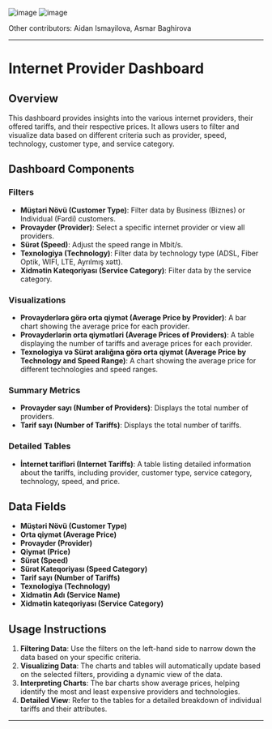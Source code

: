 ![image](https://github.com/nrug13/Internet-provayderleri/assets/101041926/764aa4c2-4e11-4b7d-9794-e5ef1fd20694)
![image](https://github.com/nrug13/Internet-provayderleri/assets/101041926/9ca702aa-7b32-42f6-a8cc-3bee5c9f1fac)


Other contributors: Aidan Ismayilova, Asmar Baghirova

---

# Internet Provider Dashboard

## Overview
This dashboard provides insights into the various internet providers, their offered tariffs, and their respective prices. It allows users to filter and visualize data based on different criteria such as provider, speed, technology, customer type, and service category.

## Dashboard Components

### Filters
- **Müştəri Növü (Customer Type)**: Filter data by Business (Biznes) or Individual (Fərdi) customers.
- **Provayder (Provider)**: Select a specific internet provider or view all providers.
- **Sürət (Speed)**: Adjust the speed range in Mbit/s.
- **Texnologiya (Technology)**: Filter data by technology type (ADSL, Fiber Optik, WIFI, LTE, Ayrılmış xətt).
- **Xidmətin Kateqoriyası (Service Category)**: Filter data by the service category.

### Visualizations
- **Provayderlərə görə orta qiymət (Average Price by Provider)**: A bar chart showing the average price for each provider.
- **Provayderlərin orta qiymətləri (Average Prices of Providers)**: A table displaying the number of tariffs and average prices for each provider.
- **Texnologiya və Sürət aralığına görə orta qiymət (Average Price by Technology and Speed Range)**: A chart showing the average price for different technologies and speed ranges.

### Summary Metrics
- **Provayder sayı (Number of Providers)**: Displays the total number of providers.
- **Tarif sayı (Number of Tariffs)**: Displays the total number of tariffs.

### Detailed Tables
- **İnternet tarifləri (Internet Tariffs)**: A table listing detailed information about the tariffs, including provider, customer type, service category, technology, speed, and price.

## Data Fields
- **Müştəri Növü (Customer Type)**
- **Orta qiymət (Average Price)**
- **Provayder (Provider)**
- **Qiymət (Price)**
- **Sürət (Speed)**
- **Sürət Kateqoriyası (Speed Category)**
- **Tarif sayı (Number of Tariffs)**
- **Texnologiya (Technology)**
- **Xidmətin Adı (Service Name)**
- **Xidmətin kateqoriyası (Service Category)**

## Usage Instructions
1. **Filtering Data**: Use the filters on the left-hand side to narrow down the data based on your specific criteria. 
2. **Visualizing Data**: The charts and tables will automatically update based on the selected filters, providing a dynamic view of the data.
3. **Interpreting Charts**: The bar charts show average prices, helping identify the most and least expensive providers and technologies.
4. **Detailed View**: Refer to the tables for a detailed breakdown of individual tariffs and their attributes.


---
